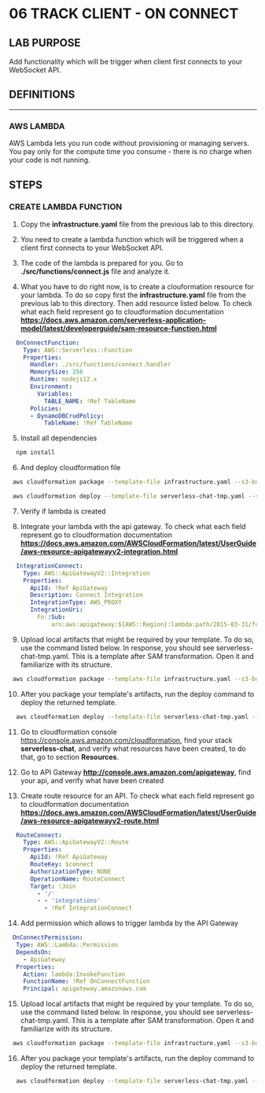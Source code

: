 # 06 TRACK CLIENT - ON CONNECT

## LAB PURPOSE

Add functionality which will be trigger when client first connects to your WebSocket API.

## DEFINITIONS
----

### AWS LAMBDA

AWS Lambda lets you run code without provisioning or managing servers. You pay only for the compute time you consume - there is no charge when your code is not running.

## STEPS

### CREATE LAMBDA FUNCTION

1. Copy the **infrastructure.yaml** file from the previous lab to this directory.

2. You need to create a lambda function which will be triggered when a client first connects to your WebSocket API.

3. The code of the lambda is prepared for you. Go to **./src/functions/connect.js** file and analyze it. 

4. What you have to do right now, is to create a clouformation resource for your lambda. To do so copy first the **infrastructure.yaml** file from the previous lab to this directory. Then add resource listed below. To check what each field represent go to cloudformation documentation **https://docs.aws.amazon.com/serverless-application-model/latest/developerguide/sam-resource-function.html** 

```yaml
  OnConnectFunction:
    Type: AWS::Serverless::Function
    Properties:
      Handler: ./src/functions/connect.handler
      MemorySize: 256
      Runtime: nodejs12.x
      Environment:
        Variables:
          TABLE_NAME: !Ref TableName
      Policies:
      - DynamoDBCrudPolicy:
          TableName: !Ref TableName

```
5. Install all dependencies

```bash
  npm install
```

6. And deploy cloudformation file

```bash
 aws cloudformation package --template-file infrastructure.yaml --s3-bucket $ARTIFACT_BUCKET --output-template-file serverless-chat-tmp.yaml
```

```bash
 aws cloudformation deploy --template-file serverless-chat-tmp.yaml --stack-name $PROJECT_NAME --capabilities CAPABILITY_NAMED_IAM --parameter-overrides ProjectName=$PROJECT_NAME Environment=$ENVIRONMENT
```

7. Verify if lambda is created


8. Integrate your lambda with the api gateway. To check what each field represent go to cloudformation documentation **https://docs.aws.amazon.com/AWSCloudFormation/latest/UserGuide/aws-resource-apigatewayv2-integration.html** 

```yaml
  IntegrationConnect:
    Type: AWS::ApiGatewayV2::Integration
    Properties:
      ApiId: !Ref ApiGateway
      Description: Connect Integration
      IntegrationType: AWS_PROXY
      IntegrationUri: 
        Fn::Sub:
            arn:aws:apigateway:${AWS::Region}:lambda:path/2015-03-31/functions/${OnConnectFunction.Arn}/invocations

```

9. Upload local artifacts that might be required by your template. To do so, use the command listed below. In response, you should see serverless-chat-tmp.yaml. This is a template after SAM transformation. Open it and familiarize with its structure.

```bash
 aws cloudformation package --template-file infrastructure.yaml --s3-bucket $ARTIFACT_BUCKET --output-template-file serverless-chat-tmp.yaml
```

10. After you package your template's artifacts, run the deploy command to deploy the returned template.

```bash
  aws cloudformation deploy --template-file serverless-chat-tmp.yaml --stack-name $PROJECT_NAME --capabilities CAPABILITY_NAMED_IAM --parameter-overrides ProjectName=$PROJECT_NAME Environment=$ENVIRONMENT
```

11. Go to cloudformation console  https://console.aws.amazon.com/cloudformation, find your stack **serverless-chat**, and verify what resources have been created, to do that, go to section **Resources**. 

12. Go to API Gateway **http://console.aws.amazon.com/apigateway**, find your api, and verify what have been created

13. Create route resource for an API.  To check what each field represent go to cloudformation documentation **https://docs.aws.amazon.com/AWSCloudFormation/latest/UserGuide/aws-resource-apigatewayv2-route.html** 

```yaml
  RouteConnect:
    Type: AWS::ApiGatewayV2::Route
    Properties:
      ApiId: !Ref ApiGateway
      RouteKey: $connect
      AuthorizationType: NONE
      OperationName: RouteConnect
      Target: !Join
        - '/'
        - - 'integrations'
          - !Ref IntegrationConnect
```

14. Add permission which allows to trigger lambda by the API Gateway

```yaml
 OnConnectPermission:
  Type: AWS::Lambda::Permission
  DependsOn:
    - ApiGateway
  Properties:
    Action: lambda:InvokeFunction
    FunctionName: !Ref OnConnectFunction
    Principal: apigateway.amazonaws.com
```


15. Upload local artifacts that might be required by your template. To do so, use the command listed below. In response, you should see serverless-chat-tmp.yaml. This is a template after SAM transformation. Open it and familiarize with its structure.

```bash
 aws cloudformation package --template-file infrastructure.yaml --s3-bucket $ARTIFACT_BUCKET --output-template-file serverless-chat-tmp.yaml
```

16. After you package your template's artifacts, run the deploy command to deploy the returned template.

```bash
  aws cloudformation deploy --template-file serverless-chat-tmp.yaml --stack-name $PROJECT_NAME --capabilities CAPABILITY_NAMED_IAM --parameter-overrides ProjectName=$PROJECT_NAME Environment=$ENVIRONMENT
```